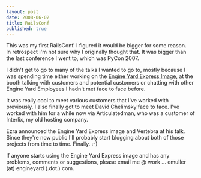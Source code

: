 ```yaml
---
layout: post
date: 2008-06-02
title: RailsConf
published: true
---
```

This was my first RailsConf. I figured it would be bigger for some reason. In retrospect I'm not sure why I originally thought that. It was bigger than the last conference I went to, which was PyCon 2007.

I didn't get to go to many of the talks I wanted to go to, mostly because I was spending time either working on the <a href="http://express.engineyard.com" title="Engine Yard Express">Engine Yard Express Image</a>, at the booth talking with customers and potential customers or chatting with other Engine Yard Employees I hadn't met face to face before.

It was really cool to meet various customers that I've worked with previously. I also finally got to meet David Chelimsky face to face. I've worked with him for a while now via Articulatedman, who was a customer of Interlix, my old hosting company.

Ezra announced the Engine Yard Express image and Vertebra at his talk. Since they're now public I'll probably start blogging about both of those projects from time to time. Finally. :-)

If anyone starts using the Engine Yard Express image and has any problems, comments or suggestions, please email me @ work ... emuller (at) engineyard (.dot.) com.
